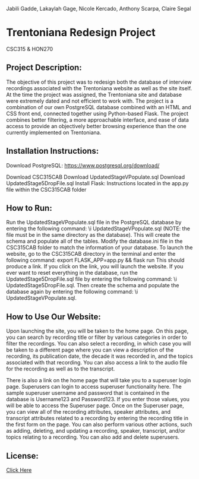 Jabili Gadde, 
Lakaylah Gage, 
Nicole Kercado, 
Anthony Scarpa, 
Claire Segal

# Trentoniana Redesign Project

CSC315 & HON270


## Project Description:

The objective of this project was to redesign both the database of interview recordings associated with the Trentoniana website as well as the site itself. At the time the project was assigned, the Trentoniana site and database were extremely dated and not efficient to work with. The project is a combination of our own PostgreSQL database combined with an HTML and CSS front end, connected together using Python-based Flask. The project combines better filtering, a more approachable interface, and ease of data access to provide an objectively better browsing experience than the one currently implemented on Trentoniana.

## Installation Instructions:

Download PostgreSQL: https://www.postgresql.org/download/

Download CSC315CAB
Download UpdatedStageVPopulate.sql
Download UpdatedStage5DropFile.sql
Install Flask: Instructions located in the app.py file within the CSC315CAB folder

## How to Run:

Run the UpdatedStageVPopulate.sql file in the PostgreSQL database by entering the following command: \i UpdatedStageVPopulate.sql (NOTE: the file must be in the same directory as the database). This will create the schema and populate all of the tables.
Modify the database.ini file in the CSC315CAB folder to match the information of your database.
To launch the website, go to the CSC315CAB directory in the terminal and enter the following command: export FLASK_APP=app.py && flask run
This should produce a link. If you click on the link, you will launch the website.
If you ever want to reset everything in the database, run the UpdatedStage5DropFile.sql file by entering the following command: \i UpdatedStage5DropFile.sql. Then create the schema and populate the database again by entering the following command: \i UpdatedStageVPopulate.sql.

## How to Use Our Website:

Upon launching the site, you will be taken to the home page. On this page, you can search by recording title or filter by various categories in order to filter the recordings. You can also select a recording, in which case you will be taken to a different page where you can view a description of the recording, its publication date, the decade it was recorded in, and the topics associated with that recording. You can also access a link to the audio file for the recording as well as to the transcript. 

There is also a link on the home page that will take you to a superuser login page. Superusers can login to access superuser functionality here. The sample superuser username and password that is contained in the database is Username123 and Password123. If you enter those values, you will be able to access the Superuser page. Once on the Superuser page, you can view all of the recording attributes, speaker attributes, and transcript attributes related to a recording by entering the recording title in the first form on the page. You can also perform various other actions, such as adding, deleting, and updating a recording, speaker, transcript, and/or topics relating to a recording. You can also add and delete superusers.

## License:

[Click Here](https://github.com/TCNJ-degoodj/stage-v-group-2/blob/main/OpenSourceLicense)
